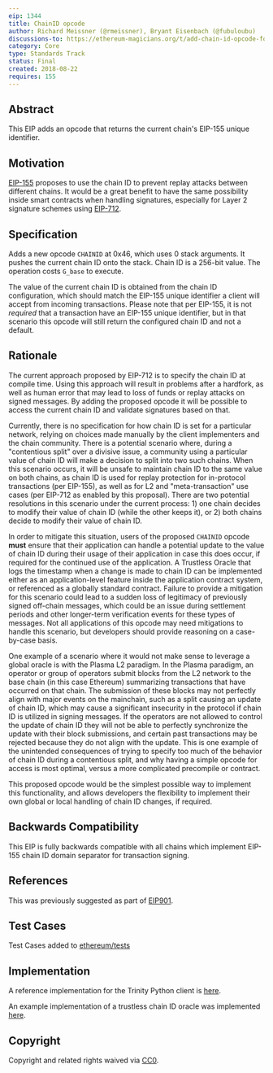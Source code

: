 ```yaml
---
eip: 1344
title: ChainID opcode
author: Richard Meissner (@rmeissner), Bryant Eisenbach (@fubuloubu)
discussions-to: https://ethereum-magicians.org/t/add-chain-id-opcode-for-replay-protection-when-handling-signed-messages-in-contracts/1131
category: Core
type: Standards Track
status: Final
created: 2018-08-22
requires: 155
---
```


## Abstract
This EIP adds an opcode that returns the current chain's EIP-155 unique identifier.

## Motivation
[EIP-155](./eip-155.md) proposes to use the chain ID to prevent replay attacks between different chains. It would be a great benefit to have the same possibility inside smart contracts when handling signatures, especially for Layer 2 signature schemes using [EIP-712](./eip-712.md).

## Specification
Adds a new opcode `CHAINID` at 0x46, which uses 0 stack arguments. It pushes the current chain ID onto the stack. Chain ID is a 256-bit value. The operation costs `G_base` to execute.

The value of the current chain ID is obtained from the chain ID configuration, which should match the EIP-155 unique identifier a client will accept from incoming transactions. Please note that per EIP-155, it is not *required* that a transaction have an EIP-155 unique identifier, but in that scenario this opcode will still return the configured chain ID and not a default.

## Rationale
The current approach proposed by EIP-712 is to specify the chain ID at compile time. Using this approach will result in problems after a hardfork, as well as human error that may lead to loss of funds or replay attacks on signed messages.
By adding the proposed opcode it will be possible to access the current chain ID and validate signatures based on that.

Currently, there is no specification for how chain ID is set for a particular network, relying on choices made manually by the client implementers and the chain community. There is a potential scenario where, during a "contentious split" over a divisive issue, a community using a particular value of chain ID will make a decision to split into two such chains. When this scenario occurs, it will be unsafe to maintain chain ID to the same value on both chains, as chain ID is used for replay protection for in-protocol transactions (per EIP-155), as well as for L2 and "meta-transaction" use cases (per EIP-712 as enabled by this proposal). There are two potential resolutions in this scenario under the current process: 1) one chain decides to modify their value of chain ID (while the other keeps it), or 2) both chains decide to modify their value of chain ID.

In order to mitigate this situation, users of the proposed `CHAINID` opcode **must** ensure that their application can handle a potential update to the value of chain ID during their usage of their application in case this does occur, if required for the continued use of the application. A Trustless Oracle that logs the timestamp when a change is made to chain ID can be implemented either as an application-level feature inside the application contract system, or referenced as a globally standard contract. Failure to provide a mitigation for this scenario could lead to a sudden loss of legitimacy of previously signed off-chain messages, which could be an issue during settlement periods and other longer-term verification events for these types of messages. Not all applications of this opcode may need mitigations to handle this scenario, but developers should provide reasoning on a case-by-case basis.

One example of a scenario where it would not make sense to leverage a global oracle is with the Plasma L2 paradigm. In the Plasma paradigm, an operator or group of operators submit blocks from the L2 network to the base chain (in this case Ethereum) summarizing transactions that have occurred on that chain. The submission of these blocks may not perfectly align with major events on the mainchain, such as a split causing an update of chain ID, which may cause a significant insecurity in the protocol if chain ID is utilized in signing messages. If the operators are not allowed to control the update of chain ID they will not be able to perfectly synchronize the update with their block submissions, and certain past transactions may be rejected because they do not align with the update. This is one example of the unintended consequences of trying to specify too much of the behavior of chain ID during a contentious split, and why having a simple opcode for access is most optimal, versus a more complicated precompile or contract.

This proposed opcode would be the simplest possible way to implement this functionality, and allows developers the flexibility to implement their own global or local handling of chain ID changes, if required.

## Backwards Compatibility
This EIP is fully backwards compatible with all chains which implement EIP-155 chain ID domain separator for transaction signing.

## References
This was previously suggested as part of [EIP901](https://github.com/ethereum/EIPs/issues/901).

## Test Cases
Test Cases added to [ethereum/tests](https://github.com/ethereum/tests/pull/627)

## Implementation
A reference implementation for the Trinity Python client is [here](https://github.com/ethereum/py-evm/pull/1803).

An example implementation of a trustless chain ID oracle was implemented [here](https://github.com/fubuloubu/chain-id-oracle/blob/master/ChainIdOracle.vy).

## Copyright
Copyright and related rights waived via [CC0](https://creativecommons.org/publicdomain/zero/1.0/).
